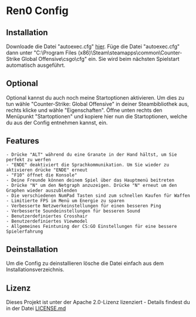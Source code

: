 # Ren0 Config

## Installation

Downloade die Datei "autoexec.cfg" [hier](https://github.com/MrFlashGame/ren0-config/releases/download/2.3.1/autoexec.cfg). Füge die Datei "autoexec.cfg" dann unter "C:\Program Files (x86)\Steam\steamapps\common\Counter-Strike Global Offensive\csgo\cfg" ein.
Sie wird beim nächsten Spielstart automatisch ausgeführt.

## Optional

Optional kannst du auch noch meine Startoptionen aktivieren. Um dies zu tun wähle "Counter-Strike: Global Offensive" 
in deiner Steambibliothek aus, rechts klicke und wähle "Eigenschaften". Öffne unten rechts den Menüpunkt "Startoptionen" und kopiere
hier nun die Startoptionen, welche du aus der Config entnehmen kannst, ein.

## Features
```
- Drücke "ALT" während du eine Granate in der Hand hältst, um Sie perfekt zu werfen
- "ENDE" deaktiviert die Sprachkommunikation. Um Sie wieder zu aktivieren drücke "ENDE" erneut
- "F10" öffnet die Konsole"
- Deine Freunde können deinem Spiel über das Hauptmenü beitreten
- Drücke "N" um den Netgraph anzuzeigen. Drücke "N" erneut um den Graphen wieder auszublenden
- Die verschiedenen NumPad Tasten sind zum schnellen Kaufen für Waffen
- Limitierte FPS im Menü um Energie zu sparen
- Verbesserte Netzwerkeinstellungen für einen besseren Ping
- Verbesserte Soundeinstellungen für besseren Sound
- Benutzerdefiniertes Crosshair
- Benutzerdefiniertes Viewmodel
- Allgemeines Feintuning der CS:GO Einstellungen für eine bessere Spielerfahrung
```


## Deinstallation 

Um die Config zu deinstallieren lösche die Datei einfach aus dem Installationsverzeichnis.

## Lizenz

Dieses Projekt ist unter der Apache 2.0-Lizenz lizenziert - Details findest du in der Datei [LICENSE.md](https://github.com/MrFlashGame/Ren0-Config/blob/master/LICENSE.md)
